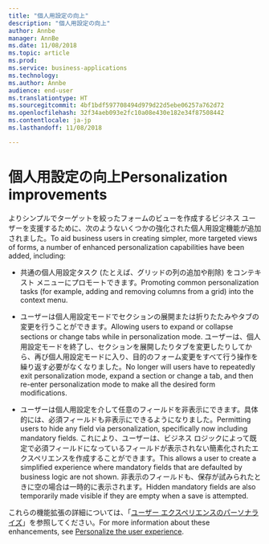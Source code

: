 ```yaml
---
title: "個人用設定の向上"
description: "個人用設定の向上"
author: Annbe
manager: AnnBe
ms.date: 11/08/2018
ms.topic: article
ms.prod: 
ms.service: business-applications
ms.technology: 
ms.author: Annbe
audience: end-user
ms.translationtype: HT
ms.sourcegitcommit: 4bf1bdf597708494d979d22d5ebe06257a762d72
ms.openlocfilehash: 32f34aeb093e2fc10a08e430e182e34f87508442
ms.contentlocale: ja-jp
ms.lasthandoff: 11/08/2018

---
```

#  <a name="personalization-improvements"></a><span data-ttu-id="c4bf3-103">個人用設定の向上</span><span class="sxs-lookup"><span data-stu-id="c4bf3-103">Personalization improvements</span></span>

<span data-ttu-id="c4bf3-104">よりシンプルでターゲットを絞ったフォームのビューを作成するビジネス ユーザーを支援するために、次のようないくつかの強化された個人用設定機能が追加されました。</span><span class="sxs-lookup"><span data-stu-id="c4bf3-104">To aid business users in creating simpler, more targeted views of forms, a number of enhanced personalization capabilities have been added, including:</span></span> 

-    <span data-ttu-id="c4bf3-105">共通の個人用設定タスク (たとえば、グリッドの列の追加や削除) をコンテキスト メニューにプロモートできます。</span><span class="sxs-lookup"><span data-stu-id="c4bf3-105">Promoting common personalization tasks (for example, adding and removing columns from a grid) into the context menu.</span></span> 
    
-    <span data-ttu-id="c4bf3-106">ユーザーは個人用設定モードでセクションの展開または折りたたみやタブの変更を行うことができます。</span><span class="sxs-lookup"><span data-stu-id="c4bf3-106">Allowing users to expand or collapse sections or change tabs while in personalization mode.</span></span> <span data-ttu-id="c4bf3-107">ユーザーは、個人用設定モードを終了し、セクションを展開したりタブを変更したりしてから、再び個人用設定モードに入り、目的のフォーム変更をすべて行う操作を繰り返す必要がなくなりました。</span><span class="sxs-lookup"><span data-stu-id="c4bf3-107">No longer will users have to repeatedly exit personalization mode, expand a section or change a tab, and then re-enter personalization mode to make all the desired form modifications.</span></span> 
    
-    <span data-ttu-id="c4bf3-108">ユーザーは個人用設定を介して任意のフィールドを非表示にできます。具体的には、必須フィールドも非表示にできるようになりました。</span><span class="sxs-lookup"><span data-stu-id="c4bf3-108">Permitting users to hide any field via personalization, specifically now including mandatory fields.</span></span> <span data-ttu-id="c4bf3-109">これにより、ユーザーは、ビジネス ロジックによって既定で必須フィールドになっているフィールドが表示されない簡素化されたエクスペリエンスを作成することができます。</span><span class="sxs-lookup"><span data-stu-id="c4bf3-109">This allows a user to create a simplified experience where mandatory fields that are defaulted by business logic are not shown.</span></span> <span data-ttu-id="c4bf3-110">非表示のフィールドも、保存が試みられたときに空の場合は一時的に表示されます。</span><span class="sxs-lookup"><span data-stu-id="c4bf3-110">Hidden mandatory fields are also temporarily made visible if they are empty when a save is attempted.</span></span> 

<span data-ttu-id="c4bf3-111">これらの機能拡張の詳細については、「[ユーザー エクスペリエンスのパーソナライズ](https://docs.microsoft.com/en-us/dynamics365/unified-operations/fin-and-ops/get-started/personalize-user-experience)」を参照してください。</span><span class="sxs-lookup"><span data-stu-id="c4bf3-111">For more information about these enhancements, see [Personalize the user experience](https://docs.microsoft.com/en-us/dynamics365/unified-operations/fin-and-ops/get-started/personalize-user-experience).</span></span>


